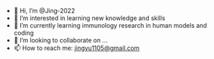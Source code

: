 - 👋 Hi, I’m @Jing-2022
- 👀 I’m interested in learning new knowledge and skills
- 🌱 I’m currently learning immunology research in human models and coding
- 💞️ I’m looking to collaborate on ...
- 📫 How to reach me: jingyu1105@gmail.com

<!---
Jing-2022/Jing-2022 is a ✨ special ✨ repository because its `README.md` (this file) appears on your GitHub profile.
You can click the Preview link to take a look at your changes.
--->
